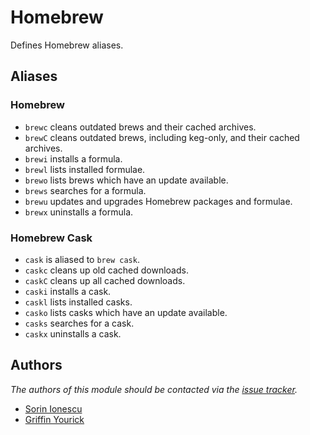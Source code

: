 Homebrew
========

Defines Homebrew aliases.

Aliases
-------

### Homebrew

  - `brewc` cleans outdated brews and their cached archives.
  - `brewC` cleans outdated brews, including keg-only, and their cached archives.
  - `brewi` installs a formula.
  - `brewl` lists installed formulae.
  - `brewo` lists brews which have an update available.
  - `brews` searches for a formula.
  - `brewu` updates and upgrades Homebrew packages and formulae.
  - `brewx` uninstalls a formula.

### Homebrew Cask

  - `cask` is aliased to `brew cask`.
  - `caskc` cleans up old cached downloads.
  - `caskC` cleans up all cached downloads.
  - `caski` installs a cask.
  - `caskl` lists installed casks.
  - `casko` lists casks which have an update available.
  - `casks` searches for a cask.
  - `caskx` uninstalls a cask.

Authors
-------

*The authors of this module should be contacted via the [issue tracker][1].*

  - [Sorin Ionescu](https://github.com/sorin-ionescu)
  - [Griffin Yourick](https://github.com/tough-griff)

[1]: https://github.com/sorin-ionescu/prezto/issues
